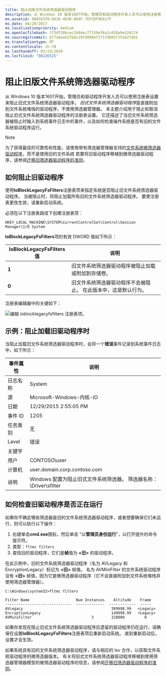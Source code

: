 ```yaml
---
title: 阻止旧版文件系统筛选器驱动程序
description: 从 Windows 10 版本1607开始，管理员和驱动程序开发人员可以使用注册表设置来阻止旧式文件系统筛选器驱动程序。
ms.assetid: 90A562FB-D616-4D38-8D4F-7EFCDF9E617F
ms.date: 04/20/2017
ms.localizationpriority: medium
ms.openlocfilehash: ff3df20bcec1b04ecf7159ef6a1c020a9e326174
ms.sourcegitcommit: 677a9aeb3fb0c29fd8984f271fd803f15182fdb2
ms.translationtype: MT
ms.contentlocale: zh-CN
ms.lasthandoff: 03/24/2020
ms.locfileid: "80226525"
---
```

# <a name="blocking-legacy-file-system-filter-drivers"></a>阻止旧版文件系统筛选器驱动程序

从 Windows 10 版本1607开始，管理员和驱动程序开发人员可以使用注册表设置来阻止旧式文件系统筛选器驱动程序。 *旧式文件系统筛选器驱动程序*是直接附加到文件系统堆栈的驱动程序，不使用筛选器管理器。 本主题介绍用于阻止和取消阻止旧式文件系统筛选器驱动程序的注册表设置。 它还描述了当旧文件系统筛选器被阻止时输入到系统事件日志中的事件，以及如何检查操作系统是否有旧的文件系统驱动程序运行。

> [!NOTE]
> 为了获得最佳的可靠性和性能，请使用带有筛选器管理器支持的[文件系统微筛选器驱动程序](https://docs.microsoft.com/windows-hardware/drivers/ifs/filter-manager-concepts)，而不是使用旧的文件系统 若要将旧驱动程序移植到微筛选器驱动程序，请参阅[迁移旧筛选器驱动程序的准则](guidelines-for-porting-legacy-filter-drivers.md)。

## <a name="how-to-block-legacy-drivers"></a>如何阻止旧驱动程序

使用**IoBlockLegacyFsFilters**注册表项来指定系统是否阻止旧文件系统筛选器驱动程序。 当被阻止时，将阻止加载所有旧的文件系统筛选器驱动程序。 要使注册表更改生效，请重新启动系统。

必须在以下注册表路径下创建注册表项：

``` syntax
HKEY_LOCAL_MACHINE\SYSTEM\CurrentControlSet\Control\Session Manager\I/O System
```

**IoBlockLegacyFsFilters**项的有效 DWORD 值如下所示：

| **IoBlockLegacyFsFilters**值 | 说明                                                                                       |
|----------------------------------|---------------------------------------------------------------------------------------------------|
| **1**                            | 旧文件系统筛选器驱动程序被阻止加载或附加到存储卷。       |
| **0**                            | 旧文件系统筛选器驱动程序不会被阻止。 在此版本中，这是默认行为。 |

注册表编辑器中的关键如下：

![编辑 ioblocklegacyfsfilters 注册表项。](images/ioblockregkey.png)

## <a name="example-when-a-legacy-driver-is-blocked-from-loading"></a>示例：阻止加载旧驱动程序时

当阻止加载旧文件系统筛选器驱动程序时，会将一个**错误**事件记录到系统事件日志中，如下所示：

| 事件属性 | 说明 |
| -------------- | ----------- |
| 日志名称       | System      |
| 源         | Microsoft-Windows-内核-IO |
| 日期           | 12/29/2015 2:55:05 PM |
| 事件 ID       | 1205         |
| 任务类别  | 无         |
| Level          | 错误        |
| 关键字       |              |
| 用户           | CONTOSO\user |
| 计算机       | user.domain.corp.contoso.com |
| 说明    | Windows 配置为阻止旧式文件系统筛选器。 筛选器名称： \Driver\sfilter |

## <a name="how-to-check-if-legacy-drivers-are-running"></a>如何检查旧驱动程序是否正在运行

如果你不确定哪些筛选器是旧的文件系统筛选器驱动程序，或者想要确保它们未运行，则可以执行以下操作：

1. 右键单击**cmd.exe**图标，然后单击 "以**管理员身份运行**"，以打开提升的命令提示符。
2. 类型：`fltmc filters`
3. 查找旧的驱动程序，它们是**帧**值为 **&lt;旧&gt;** 的驱动程序。

在此示例中，旧的文件系统筛选器驱动程序（名为 AVLegacy 和 EncryptionLegacy）标记为 **&lt;旧&gt;** 帧值。 名为 AVMiniFilter 的文件系统驱动程序没有 **&lt;旧&gt;** 帧值，因为它是微筛选器驱动程序（它不会直接附加到文件系统堆栈并使用筛选器管理器）。

``` syntax
C:\Windows\system32>fltmc filters

Filter Name                     Num Instances    Altitude    Frame
------------------------------  -------------  ------------  -----
AVLegacy                                        389998.99   <Legacy>
EncryptionLegacy                                149998.99   <Legacy>
AVMiniFilter                           3        328000         0
```

如果你发现在阻止旧式文件系统筛选器驱动程序后遗留的驱动程序仍在运行，请确保在设置**IoBlockLegacyFsFilters**注册表项后重新启动系统。 直到重新启动后，设置才会生效。

如果系统具有旧的文件系统筛选器驱动程序，请与相应的 Isv 合作，以获取文件系统驱动程序的微筛选器版本。 有关将旧式文件系统筛选器驱动程序移植到使用筛选器管理器模型的微筛选器驱动程序的信息，请参阅[迁移旧筛选器驱动程序的准则](guidelines-for-porting-legacy-filter-drivers.md)。
